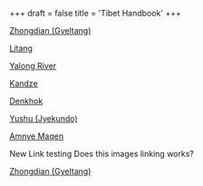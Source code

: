 +++
draft = false
title = 'Tibet Handbook'
+++

[Zhongdian (Gyeltang)](/images/maps/dorje/zhongdian.jpg)

[Litang](/images/maps/dorje/litang.jpg)

[Yalong River](/images/maps/dorje/yalong.jpg)

[Kandze](/images/maps/dorje/kandze.jpg)

[Denkhok](/images/maps/dorje/denkhok.jpg)

[Yushu (Jyekundo)](/images/maps/dorje/yushu.jpg)

[Amnye Maqen](/images/maps/dorje/maqen.jpg)

New Link testing
Does this images linking works?

[Zhongdian (Gyeltang)](../../../public/images/maps/dorje/zhongdian.jpg)
